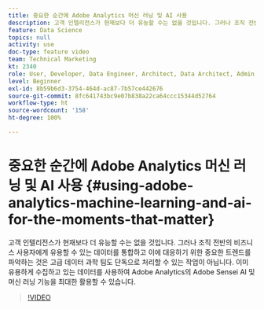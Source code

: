 ```yaml
---
title: 중요한 순간에 Adobe Analytics 머신 러닝 및 AI 사용
description: 고객 인텔리전스가 현재보다 더 유능할 수는 없을 것입니다. 그러나 조직 전반의 비즈니스 사용자에게 유용할 수 있는 데이터를 통합하고 이에 대응하기 위한 중요한 트렌드를 파악하는 것은 고급 데이터 과학 팀도 단독으로 처리할 수 있는 작업이 아닙니다. 이미 유용하게 수집하고 있는 데이터를 사용하여 Adobe Analytics의 Adobe Sensei AI 및 머신 러닝 기능을 최대한 활용할 수 있습니다.
feature: Data Science
topics: null
activity: use
doc-type: feature video
team: Technical Marketing
kt: 2340
role: User, Developer, Data Engineer, Architect, Data Architect, Admin, Leader
level: Beginner
exl-id: 8b59b6d3-3754-464d-ac87-7b57ce442676
source-git-commit: 8fc641743bc9e07b838a22ca64ccc15344d52764
workflow-type: ht
source-wordcount: '158'
ht-degree: 100%

---
```


# 중요한 순간에 Adobe Analytics 머신 러닝 및 AI 사용 {#using-adobe-analytics-machine-learning-and-ai-for-the-moments-that-matter}

고객 인텔리전스가 현재보다 더 유능할 수는 없을 것입니다. 그러나 조직 전반의 비즈니스 사용자에게 유용할 수 있는 데이터를 통합하고 이에 대응하기 위한 중요한 트렌드를 파악하는 것은 고급 데이터 과학 팀도 단독으로 처리할 수 있는 작업이 아닙니다. 이미 유용하게 수집하고 있는 데이터를 사용하여 Adobe Analytics의 Adobe Sensei AI 및 머신 러닝 기능을 최대한 활용할 수 있습니다.

>[!VIDEO](https://video.tv.adobe.com/v/25837/?quality=12&learn=on)

